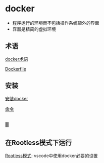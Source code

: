# docker

- 程序运行的环境而不包括操作系统额外的界面
- 容器是精简的虚拟环境

## 术语

[docker术语](Docker_Terms.md)

[Dockerfile](Docker_Dockerfile.md)

## 安装

[安装docker](Docker_Install.md)

[命令](Docker_Command.md)

## II


## 在Rootless模式下运行

[Rootless模式](Docker_Rootless.md): vscode中使用docker必要的设置

